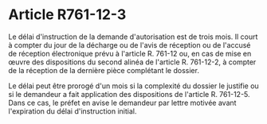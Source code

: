 # Article R761-12-3

Le délai d'instruction de la demande d'autorisation est de trois mois. Il court à compter du jour de la décharge ou de l'avis de réception ou de l'accusé de réception électronique prévu à l'article R. 761-12 ou, en cas de mise en œuvre des dispositions du second alinéa de l'article R. 761-12-2, à compter de la réception de la dernière pièce complétant le dossier.

Le délai peut être prorogé d'un mois si la complexité du dossier le justifie ou si le demandeur a fait application des dispositions de l'article R. 761-12-5. Dans ce cas, le préfet en avise le demandeur par lettre motivée avant l'expiration du délai d'instruction initial.
